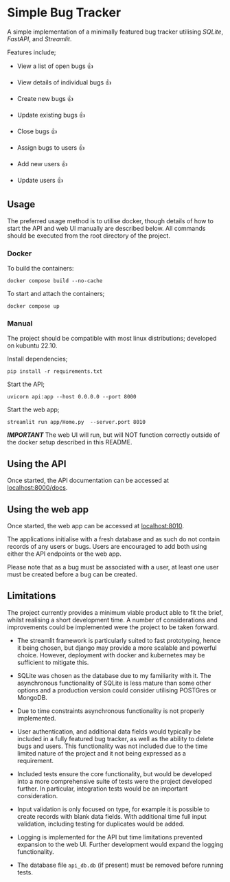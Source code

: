 
# Simple Bug Tracker 

A simple implementation of a minimally featured bug tracker utilising *SQLite*, *FastAPI*, and *Streamlit*.

Features include;

* View a list of open bugs :thumbsup:

* View details of individual bugs :thumbsup:

* Create new bugs :thumbsup:

* Update existing bugs :thumbsup:

* Close bugs :thumbsup:

* Assign bugs to users :thumbsup:

* Add new users :thumbsup:

* Update users :thumbsup:

## Usage

The preferred usage method is to utilise docker, though details of how to start the API and web UI manually are described below. All commands should be executed from the root directory of the project.

### Docker

To build the containers:

```
docker compose build --no-cache
```

To start and attach the containers;

```
docker compose up
```


### Manual 

The project should be compatible with most linux distributions; developed on kubuntu 22.10.

Install dependencies;
```
pip install -r requirements.txt
```

Start the API;
```
uvicorn api:app --host 0.0.0.0 --port 8000
```

Start the web app;
```
streamlit run app/Home.py  --server.port 8010 
```

***IMPORTANT*** The web UI will run, but will NOT function correctly outside of the docker setup described in this README.


## Using the API

Once started, the API documentation can be accessed at [localhost:8000/docs](localhost:8000/docs).

## Using the web app

Once started, the web app can be accessed at [localhost:8010](localhost:8010).

The applications initialise with a fresh database and as such do not contain records of any users or bugs. Users are encouraged to add both using either the API endpoints or the web app.

Please note that as a bug must be associated with a user, at least one user must be created before a bug can be created.

## Limitations

The project currently provides a minimum viable product able to fit the brief, whilst realising a short development time. A number of considerations and improvements could be implemented were the project to be taken forward.

* The streamlit framework is particularly suited to fast prototyping, hence it being chosen, but django may provide a more scalable and powerful choice. However, deployment with docker and kubernetes may be sufficient to mitigate this.

* SQLite was chosen as the database due to my familiarity with it. The asynchronous functionality of SQLite is less mature than some other options and a production version could consider utilising POSTGres or MongoDB.

* Due to time constraints asynchronous functionality is not properly implemented.

* User authentication, and additional data fields would typically be included in a fully featured bug tracker, as well as the ability to delete bugs and users. This functionality was not included due to the time limited nature of the project and it not being expressed as a requirement.

* Included tests ensure the core functionality, but would be developed into a more comprehensive suite of tests were the project developed further. In particular, integration tests would be an important consideration.

* Input validation is only focused on type, for example it is possible to create records with blank data fields. With additional time full input validation, including testing for duplicates would be added.

* Logging is implemented for the API but time limitations prevented expansion to the web UI. Further development would expand the logging functionality.

* The database file `api_db.db` (if present) must be removed before running tests. 
